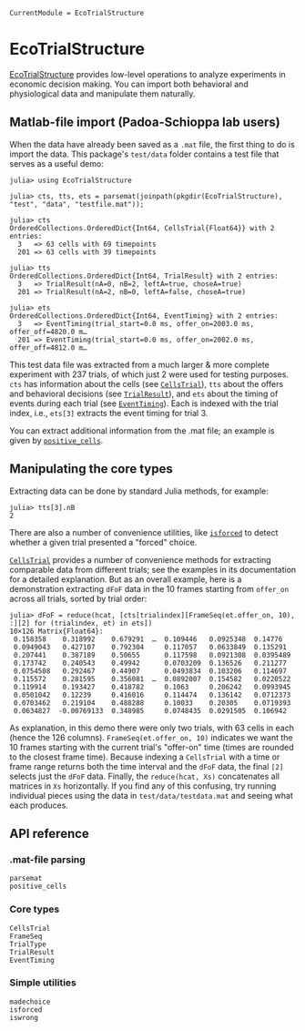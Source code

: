 ```@meta
CurrentModule = EcoTrialStructure
```

# EcoTrialStructure

[EcoTrialStructure](https://github.com/HolyLab/EcoTrialStructure.jl) provides low-level operations to analyze experiments
in economic decision making. You can import both behavioral and physiological data and manipulate them naturally.

## Matlab-file import (Padoa-Schioppa lab users)

When the data have already been saved as a `.mat` file, the first thing to do is import the data.
This package's `test/data` folder contains a test file that serves as a useful demo:

```jldoctest matdemo
julia> using EcoTrialStructure

julia> cts, tts, ets = parsemat(joinpath(pkgdir(EcoTrialStructure), "test", "data", "testfile.mat"));

julia> cts
OrderedCollections.OrderedDict{Int64, CellsTrial{Float64}} with 2 entries:
  3   => 63 cells with 69 timepoints
  201 => 63 cells with 39 timepoints

julia> tts
OrderedCollections.OrderedDict{Int64, TrialResult} with 2 entries:
  3   => TrialResult(nA=0, nB=2, leftA=true, choseA=true)
  201 => TrialResult(nA=2, nB=0, leftA=false, choseA=true)

julia> ets
OrderedCollections.OrderedDict{Int64, EventTiming} with 2 entries:
  3   => EventTiming(trial_start=0.0 ms, offer_on=2003.0 ms, offer_off=4820.0 m…
  201 => EventTiming(trial_start=0.0 ms, offer_on=2002.0 ms, offer_off=4812.0 m…
```

This test data file was extracted from a much larger & more complete experiment with 237 trials, of which just 2 were used for testing purposes.
`cts` has information about the cells (see [`CellsTrial`](@ref)), `tts` about the offers and behavioral decisions (see [`TrialResult`](@ref)), and `ets` about the timing of events during each trial (see [`EventTiming`](@ref)).
Each is indexed with the trial index, i.e., `ets[3]` extracts the event timing for trial 3.

You can extract additional information from the .mat file; an example is given by [`positive_cells`](@ref).

## Manipulating the core types

Extracting data can be done by standard Julia methods, for example:

```jldoctest matdemo
julia> tts[3].nB
2
```

There are also a number of convenience utilities, like [`isforced`](@ref) to detect whether a given trial presented a "forced" choice.

[`CellsTrial`](@ref) provides a number of convenience methods for extracting comparable data from different trials; see the examples in its documentation for a detailed explanation. But as an overall example, here is a demonstration extracting `dFoF` data in the 10 frames starting from `offer_on` across all trials, sorted by trial order:

```jldoctest matdemo
julia> dFoF = reduce(hcat, [cts[trialindex][FrameSeq(et.offer_on, 10), :][2] for (trialindex, et) in ets])
10×126 Matrix{Float64}:
 0.158358    0.318992    0.679291  …  0.109446   0.0925348  0.14776
 0.0949043   0.427107    0.792304     0.117057   0.0633849  0.135291
 0.207441    0.387189    0.50655      0.117598   0.0921308  0.0395489
 0.173742    0.240543    0.49942      0.0703209  0.136526   0.211277
 0.0754508   0.292467    0.44907      0.0493834  0.103206   0.114697
 0.115572    0.281595    0.356081  …  0.0892007  0.154582   0.0220522
 0.119914    0.193427    0.418782     0.1063     0.206242   0.0993945
 0.0501042   0.12239     0.416016     0.114474   0.136142   0.0712373
 0.0703462   0.219104    0.488288     0.10033    0.20305    0.0719393
 0.0634827  -0.00769133  0.348985     0.0748435  0.0291505  0.106942
```

As explanation, in this demo there were only two trials, with 63 cells in each (hence the 126 columns).
`FrameSeq(et.offer_on, 10)` indicates we want the 10 frames starting with the current trial's "offer-on" time (times are
rounded to the closest frame time).  Because indexing a `CellsTrial` with a time or frame range returns both the time interval and the `dFoF` data, the final `[2]` selects just the `dFoF` data. Finally, the `reduce(hcat, Xs)` concatenates all matrices
in `Xs` horizontally. If you find any of this confusing, try running individual pieces using the data in `test/data/testdata.mat` and seeing what each produces.

## API reference

### .mat-file parsing

```@docs
parsemat
positive_cells
```

### Core types

```@docs
CellsTrial
FrameSeq
TrialType
TrialResult
EventTiming
```

### Simple utilities

```@docs
madechoice
isforced
iswrong
```
